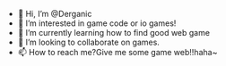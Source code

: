 - 👋 Hi, I’m @Derganic
- 👀 I’m interested in game code or io games!
- 🌱 I’m currently learning how to find good web game
- 💞️ I’m looking to collaborate on games.
- 📫 How to reach me?Give me some game web!!haha~

<!---
Derganic/Derganic is a ✨ special ✨ repository because its `README.md` (this file) appears on your GitHub profile.
You can click the Preview link to take a look at your changes.
--->
